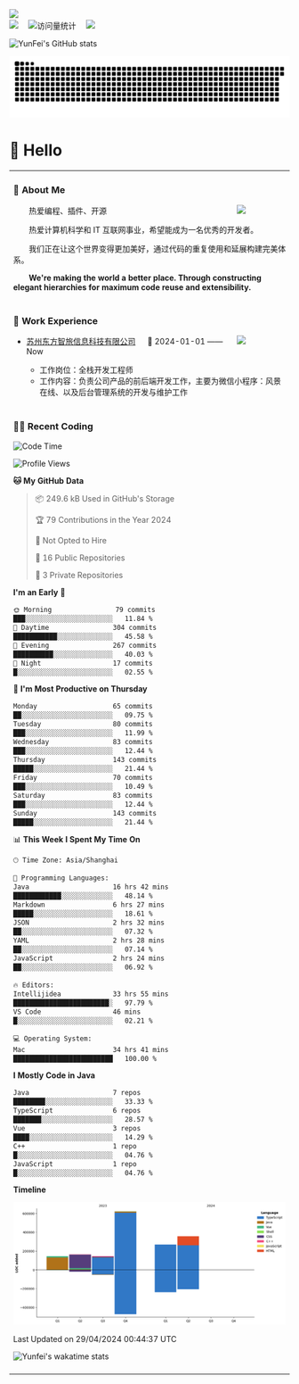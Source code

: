   <!-- dynamic typing effect 动态打字效果 -->
  <div>
    <a href="http://yunfei.plus">
      <img src="https://readme-typing-svg.demolab.com?font=Fira+Code&pause=1000&width=435&lines=console.log(%22Hello%2C%20World%22);祝您今天愉快!&center=true&size=27" />
    </a>
  </div>

  <div>
    <a href="http://yunfei.plus/"><img src="https://img.shields.io/badge/Website-博客-8c36db" /></a>&emsp;
    <!-- visitor -->
    <img src="https://komarev.com/ghpvc/?username=yunfeidog&label=Views&color=orange&style=flat" alt="访问量统计" />&emsp;
    <!-- wakatime -->    
    <a href="https://wakatime.com/@yunfeidog"><img src="https://wakatime.com/badge/user/42d0678c-368b-448b-9a77-5d21c5b55352.svg" /></a>
  </div>

![YunFei's GitHub stats](https://github-readme-stats.vercel.app/api?username=yunfeidog)

![snake](./dist/github-contribution-grid-snake.svg)

#  🙋 Hello

<table>


<tr><td>

### 🤺 About Me

<img align="right" width="88" src="https://cdn.jsdelivr.net/gh/yunfeidog/yunfeidog/assets/images/jobs.png" />

<p>&emsp;&emsp;热爱编程、插件、开源</p>
<p>&emsp;&emsp;热爱计算机科学和 IT 互联网事业，希望能成为一名优秀的开发者。</p>
<p>&emsp;&emsp;我们正在让这个世界变得更加美好，通过代码的重复使用和延展构建完美体系。</p>
<p>&emsp;&emsp;<strong>We're making the world a better place. Through constructing elegant hierarchies for maximum code reuse and extensibility.</strong></p>

</td></tr> 

<tr><td>

### 🏢 Work Experience

<img align="right" width="88" src="https://cdn.jsdelivr.net/gh/yunfeidog/yunfeidog/assets/images/yuanze.png" />

- [苏州东方智旅信息科技有限公司](http://www.leyoobao.com/) &emsp; 📌 2024-01-01 —— Now

    - 工作岗位：全栈开发工程师
    - 工作内容：负责公司产品的前后端开发工作，主要为微信小程序：风景在线、以及后台管理系统的开发与维护工作


</td></tr>

<tr><td>

### 👩‍💻 Recent Coding
<!--START_SECTION:waka-->
![Code Time](http://img.shields.io/badge/Code%20Time-1%2C036%20hrs%2039%20mins-blue)

![Profile Views](http://img.shields.io/badge/Profile%20Views-225-blue)

**🐱 My GitHub Data** 

> 📦 249.6 kB Used in GitHub's Storage 
 > 
> 🏆 79 Contributions in the Year 2024
 > 
> 🚫 Not Opted to Hire
 > 
> 📜 16 Public Repositories 
 > 
> 🔑 3 Private Repositories 
 > 
**I'm an Early 🐤** 

```text
🌞 Morning                79 commits          ███░░░░░░░░░░░░░░░░░░░░░░   11.84 % 
🌆 Daytime                304 commits         ███████████░░░░░░░░░░░░░░   45.58 % 
🌃 Evening                267 commits         ██████████░░░░░░░░░░░░░░░   40.03 % 
🌙 Night                  17 commits          █░░░░░░░░░░░░░░░░░░░░░░░░   02.55 % 
```
📅 **I'm Most Productive on Thursday** 

```text
Monday                   65 commits          ██░░░░░░░░░░░░░░░░░░░░░░░   09.75 % 
Tuesday                  80 commits          ███░░░░░░░░░░░░░░░░░░░░░░   11.99 % 
Wednesday                83 commits          ███░░░░░░░░░░░░░░░░░░░░░░   12.44 % 
Thursday                 143 commits         █████░░░░░░░░░░░░░░░░░░░░   21.44 % 
Friday                   70 commits          ███░░░░░░░░░░░░░░░░░░░░░░   10.49 % 
Saturday                 83 commits          ███░░░░░░░░░░░░░░░░░░░░░░   12.44 % 
Sunday                   143 commits         █████░░░░░░░░░░░░░░░░░░░░   21.44 % 
```


📊 **This Week I Spent My Time On** 

```text
🕑︎ Time Zone: Asia/Shanghai

💬 Programming Languages: 
Java                     16 hrs 42 mins      ████████████░░░░░░░░░░░░░   48.14 % 
Markdown                 6 hrs 27 mins       █████░░░░░░░░░░░░░░░░░░░░   18.61 % 
JSON                     2 hrs 32 mins       ██░░░░░░░░░░░░░░░░░░░░░░░   07.32 % 
YAML                     2 hrs 28 mins       ██░░░░░░░░░░░░░░░░░░░░░░░   07.14 % 
JavaScript               2 hrs 24 mins       ██░░░░░░░░░░░░░░░░░░░░░░░   06.92 % 

🔥 Editors: 
Intellijidea             33 hrs 55 mins      ████████████████████████░   97.79 % 
VS Code                  46 mins             █░░░░░░░░░░░░░░░░░░░░░░░░   02.21 % 

💻 Operating System: 
Mac                      34 hrs 41 mins      █████████████████████████   100.00 % 
```

**I Mostly Code in Java** 

```text
Java                     7 repos             ████████░░░░░░░░░░░░░░░░░   33.33 % 
TypeScript               6 repos             ███████░░░░░░░░░░░░░░░░░░   28.57 % 
Vue                      3 repos             ████░░░░░░░░░░░░░░░░░░░░░   14.29 % 
C++                      1 repo              █░░░░░░░░░░░░░░░░░░░░░░░░   04.76 % 
JavaScript               1 repo              █░░░░░░░░░░░░░░░░░░░░░░░░   04.76 % 
```



**Timeline**

![Lines of Code chart](https://raw.githubusercontent.com/yunfeidog/yunfeidog/main/assets/bar_graph.png)


 Last Updated on 29/04/2024 00:44:37 UTC
<!--END_SECTION:waka-->

![Yunfei's wakatime stats](https://github-readme-stats.vercel.app/api/wakatime?username=yunfeidog)

</td></tr>




<tr><td>

